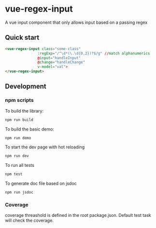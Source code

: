 # vue-regex-input

A vue input component that only allows input based on a passing regex

## Quick start

```html
<vue-regex-input class="some-class"
               :regExp="/^\d*(\.\d{0,2})?$/g" //match alphanumerics
               @input="handleInput"
               @change="handleChange"
               v-model="val">
</vue-regex-input>
```

## Development

### npm scripts

To build the library:

```bash
npm run build
```

To build the basic demo:

```bash
npm run demo
```

To start the dev page with hot reloading

```bash
npm run dev
```

To run all tests

```bash
npm test
```

To generate doc file based on jsdoc

```bash
npm run jsdoc
```

### Coverage

coverage threashold is defined in the root package.json. Default test task will check the coverage.

